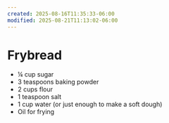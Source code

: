 ```yaml
---
created: 2025-08-16T11:35:33-06:00
modified: 2025-08-21T11:13:02-06:00
---
```


# Frybread

- ¼ cup sugar
- 3 teaspoons baking powder
- 2 cups flour
- 1 teaspoon salt
- 1 cup water (or just enough to make a soft dough)
- Oil for frying
